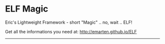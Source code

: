 ELF Magic
===

Eric's Lightweight Framework - short "Magic" .. no, wait .. ELF!

Get all the informations you need at: http://emarten.github.io/ELF

---
